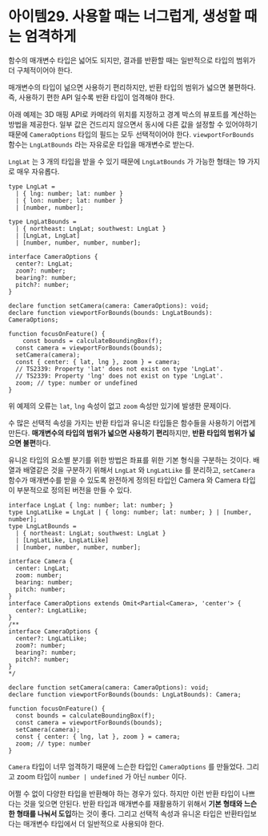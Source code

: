 # 아이템29. 사용할 때는 너그럽게, 생성할 때는 엄격하게

함수의 매개변수 타입은 넓어도 되지만, 결과를 반환할 때는 일반적으로 타입의 범위가 더 구체적이어야 한다.

매개변수의 타입이 넒으면 사용하기 편리하지만, 반환 타입의 범위가 넓으면 불편하다. 즉, 사용하기 편한 API 일수록 반환 타입이 엄격해야 한다.

아래 예제는 3D 매핑 API로 카메라의 위치를 지정하고 경계 박스의 뷰포트를 계산하는 방법을 제공한다. 일부 값은 건드리지 않으면서 동시에 다른 값을 설정할 수 있어야하기 때문에  `CameraOptions` 타입의 필드는 모두 선택적이어야 한다. `viewportForBounds` 함수는 `LngLatBounds` 라는 자유로운 타입을 매개변수로 받는다.

`LngLat` 는 3 개의 타입을 받을 수 있기 때문에 `LngLatBounds` 가 가능한 형태는 19 가지로 매우 자유롭다.

```tsx
type LngLat =
  | { lng: number; lat: number }
  | { lon: number; lat: number }
  | [number, number];

type LngLatBounds =
  | { northeast: LngLat; southwest: LngLat }
  | [LngLat, LngLat]
  | [number, number, number, number];

interface CameraOptions {
  center?: LngLat;
  zoom?: number;
  bearing?: number;
  pitch?: number;
}

declare function setCamera(camera: CameraOptions): void;
declare function viewportForBounds(bounds: LngLatBounds): CameraOptions;

function focusOnFeature() {
	const bounds = calculateBoundingBox(f);
  const camera = viewportForBounds(bounds);
  setCamera(camera);
  const { center: { lat, lng }, zoom } = camera;
  // TS2339: Property 'lat' does not exist on type 'LngLat'.
  // TS2339: Property 'lng' does not exist on type 'LngLat'.
  zoom; // type: number or undefined
}
```

위 예제의 오류는 `lat`, `lng` 속성이 없고 `zoom` 속성만 있기에 발생한 문제이다.

수 많은 선택적 속성을 가지는 반환 타입과 유니온 타입들은 함수들을 사용하기 어렵게 만든다. **매개변수의 타입의 범위가 넓으면 사용하기 편리**하지만, **반환 타입의 범위가 넓으면 불편**하다.

유니온 타입의 요소별 분기를 위한 방법은 좌표를 위한 기본 형식을 구분하는 것이다. 배열과 배열같은 것을 구분하기 위해서 `LngLat` 와 `LngLatLike` 를 분리하고, `setCamera` 함수가 매개변수를 받을 수 있도록 완전하게 정의된 타입인 Camera 와 Camera 타입이 부분적으로 정의된 버전을 만들 수 있다.

```tsx
interface LngLat { lng: number; lat: number; }
type LngLatLike = LngLat | { long: number; lat: number; } | [number, number];
type LngLatBounds =
  | { northeast: LngLat; southwest: LngLat }
  | [LngLatLike, LngLatLike]
  | [number, number, number, number];

interface Camera {
  center: LngLat;
  zoom: number;
  bearing: number;
  pitch: number;
}
interface CameraOptions extends Omit<Partial<Camera>, 'center'> {
  center?: LngLatLike;
}
/**
interface CameraOptions {
  center?: LngLatLike;
  zoom?: number;
  bearing?: number;
  pitch?: number;
}
*/

declare function setCamera(camera: CameraOptions): void;
declare function viewportForBounds(bounds: LngLatBounds): Camera;

function focusOnFeature() {
  const bounds = calculateBoundingBox(f);
  const camera = viewportForBounds(bounds);
  setCamera(camera);
  const { center: { lng, lat }, zoom } = camera;
  zoom; // type: number
}
```

`Camera` 타입이 너무 엄격하기 때문에 느슨한 타입인 `CameraOptions` 를 만들었다.  그리고 zoom 타입이 `number | undefined` 가 아닌 `number` 이다.

어쩔 수 없이 다양한 타입을 반환해야 하는 경우가 있다. 하지만 이런 반환 타입이 나쁘다는 것을 잊으면 안된다. 반환 타입과 매개변수를 재활용하기 위해서 **기본 형태와 느슨한 형태를 나눠서 도입**하는 것이 좋다. 그리고 선택적 속성과 유니온 타입은 반환타입보다는 매개변수 타입에서 더 일반적으로 사용되야 한다.
